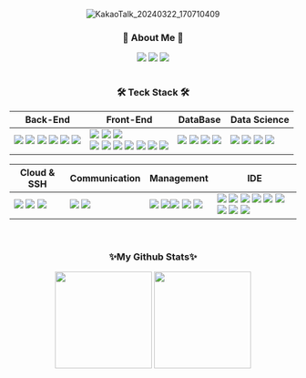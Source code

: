 <div align="center">
  
  ![KakaoTalk_20240322_170710409](https://github.com/baek-si-hyun/baek-si-hyun/assets/107901109/a35f1f6a-8611-4e22-b9d8-89568951ba73)
  
  <h3 align="center"> 🎳 About Me 🎳 </h3>
  <a href="qortlgus100@gmail.com"><img src="https://img.shields.io/badge/Gmail-d14836?style=flat&logo=Gmail&logoColor=white&link=mailto:qortlgus100@gmail.com)](mailto:qortlgus100@gmail.com)"/></a> 
  <a href="https://www.notion.so/3be94d8d11994015bc3d5e9f660efead?pvs=12"><img src="https://img.shields.io/badge/Notion-000000?style=round-square&logo=Notion&logoColor=white"/></a> 
  <a href="https://baek-si-hyun.github.io/awwwards-my-app/"><img src="https://img.shields.io/badge/Site-222222?style=round-square&logo=awwwards&logoColor=white"/></a> 
  <br/>
  <br/>
  <h3 align="center">🛠 Teck Stack 🛠</h3>
  <p>  
  
  | Back-End | Front-End | DataBase | Data Science |
  | --- | --- | --- | --- |
  | <span><img src="https://img.shields.io/badge/Python-3776AB?style=flat&logo=python&logoColor=white"/></span> <span><img src="https://img.shields.io/badge/dJango-092E20?style=flat&logo=django&logoColor=white"/></span> <span><img src="https://img.shields.io/badge/JAVA-C68C43?style=flat&logo=java&logoColor=white"/></span> <span><img src="https://img.shields.io/badge/Spring_Boot-6db33f?style=flat&logo=springboot&logoColor=white"/></span> <span><img src="https://img.shields.io/badge/-JSP-red"/></span>  <span><img src="https://img.shields.io/badge/Json-000000?style=flat&logo=json&logoColor=white"/></span>  | <span><img src="https://img.shields.io/badge/HTML5-E34F26?style=flat&logo=html5&logoColor=white"/></span> <span><img src="https://img.shields.io/badge/CSS3-1572B6?style=flat&logo=css3&logoColor=white"/></span> <span><img src="https://img.shields.io/badge/styledcomponents-DB7093?style=flat&logo=styledcomponents&logoColor=white"/></span><br/><span><img src="https://img.shields.io/badge/TailwindCSS-06B6D4?style=flat&logo=tailwindcss&logoColor=white"/></span> <span><img src="https://img.shields.io/badge/JavaScript-F7DF1E?style=flat&logo=javascript&logoColor=black"/></span> <span><img src="https://img.shields.io/badge/TypeScript-3178C6?style=flat&logo=typescript&logoColor=white"/></span> <span><img src="https://img.shields.io/badge/React-61DAFB?style=flat&logo=react&logoColor=black"/></span> <span><img src="https://img.shields.io/badge/ReactQuery-FF4154?style=flat&logo=reactquery&logoColor=white"/></span> <span><img src="https://img.shields.io/badge/ReduxToolkit-764ABC?style=flat&logo=redux&logoColor=white"/></span>  <span><img src="https://img.shields.io/badge/ThymeLeaf-005F0F?style=round-square&logo=ThymeLeaf&logoColor=white"/></span>|  <span><img src="https://img.shields.io/badge/MySQL-4479A1?style=flat&logo=mysql&logoColor=white"/></span>  <span><img src="https://img.shields.io/badge/MariaDB-003545?style=flat&logo=mariadb&logoColor=white"/></span>  <span><img src="https://img.shields.io/badge/Oracle-F80000?style=flat&logo=oracle&logoColor=white"/></span> <span><img src="https://img.shields.io/badge/-MyBatis-orange"/></span> | <span><img src="https://img.shields.io/badge/Anaconda-44A833?style=flat&logo=anaconda&logoColor=white"/></span>  <span><img src="https://img.shields.io/badge/Pandas-150458?style=flat&logo=pandas&logoColor=white"/></span>  <span><img src="https://img.shields.io/badge/Numpy-013243?style=flat&logo=numpy&logoColor=white"/></span>  <span><img src="https://img.shields.io/badge/scikit learn-F7931E?style=flat&logo=scikitlearn&logoColor=white"/></span>|
  </p>

<p>
  
  | Cloud & SSH | Communication | Management | IDE |
  | --- | --- | --- | --- | 
  |  <span><img src="https://img.shields.io/badge/EC2-FF9900?style=flat&logo=amazonec2&logoColor=white"/></span> <span><img src="https://img.shields.io/badge/RDS-527FFF?style=flat&logo=amazonrds&logoColor=white"/></span>   <span><img src="https://img.shields.io/badge/Putty-283274?style=flat&logo=putty&logoColor=white"/></span> |  <span><img src="https://img.shields.io/badge/Discord-5865F2?style=flat&logo=discord&logoColor=white"/></span> <span><img src="https://img.shields.io/badge/Slack-4A154B?style=flat&logo=slack&logoColor=white"/></span>  | <span><img src="https://img.shields.io/badge/git-F05032?style=flat&logo=git&logoColor=white"/></span> <span><img src="https://img.shields.io/badge/github-181717?style=flat&logo=github&logoColor=white"/></span><span><img src="https://img.shields.io/badge/npm-CB3837?style=flat&logo=npm&logoColor=white"/></span>  <span><img src="https://img.shields.io/badge/yml-red"/></span> <span><img src="https://img.shields.io/badge/Gradle-02303A?style=flat&logo=gradle&logoColor=white"/></span> | <span><img src="https://img.shields.io/badge/figma-F24E1E?style=flat&logo=figma&logoColor=white"/></span> <span><img src="https://img.shields.io/badge/VisualStudioCode-007ACC?style=flat&logo=visualstudiocode&logoColor=white"/></span> <span><img src="https://img.shields.io/badge/PyCharm-8de86a?style=flat&logo=pycharm&logoColor=black"/></span>   <span><img src="https://img.shields.io/badge/IntelliJ-000000?style=flat&logo=intellijidea&logoColor=white"/></span>  <span><img src="https://img.shields.io/badge/Eclipse-2C2255?style=flat&logo=eclipseide&logoColor=white"/></span>  <span><img src="https://img.shields.io/badge/Sourcetree-0052CC.svg?style=round-square&logo=Sourcetree&logoColor=white"/></span> <span><img src="https://img.shields.io/badge/Postman-FF6C37.svg?style=round-square&logo=Postman&logoColor=white"/></span>  <span><img src="https://img.shields.io/badge/Jupyter-F37626.svg?style=round-square&logo=jupyter&logoColor=white"/></span> <span><img src="https://img.shields.io/badge/Google Colab-F9AB00.svg?style=round-square&logo=googlecolab&logoColor=white"/></span> 
  
</p>
  <br/>
  <h3 align="center"> ✨My Github Stats✨ </h3>
  <div align=center>
    <img src="https://github-readme-stats.vercel.app/api/top-langs/?username=baek-si-hyun&layout=compact" height="170px"> <img src="https://github-readme-stats.vercel.app/api?username=baek-si-hyun&show_icons=true" height="170px">
  </div>
</div>







</div>
